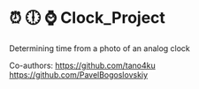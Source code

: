 # :alarm_clock: :clock6: :watch: Clock_Project
Determining time from a photo of an analog clock




Co-authors:
https://github.com/tano4ku
https://github.com/PavelBogoslovskiy

